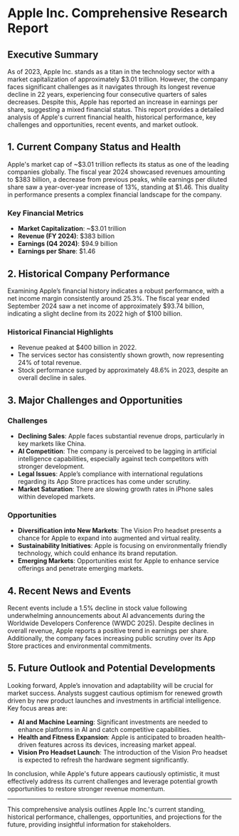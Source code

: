 # Apple Inc. Comprehensive Research Report

## Executive Summary
As of 2023, Apple Inc. stands as a titan in the technology sector with a market capitalization of approximately $3.01 trillion. However, the company faces significant challenges as it navigates through its longest revenue decline in 22 years, experiencing four consecutive quarters of sales decreases. Despite this, Apple has reported an increase in earnings per share, suggesting a mixed financial status. This report provides a detailed analysis of Apple's current financial health, historical performance, key challenges and opportunities, recent events, and market outlook.

## 1. Current Company Status and Health
Apple's market cap of ~$3.01 trillion reflects its status as one of the leading companies globally. The fiscal year 2024 showcased revenues amounting to $383 billion, a decrease from previous peaks, while earnings per diluted share saw a year-over-year increase of 13%, standing at $1.46. This duality in performance presents a complex financial landscape for the company.

### Key Financial Metrics
- **Market Capitalization**: ~$3.01 trillion
- **Revenue (FY 2024)**: $383 billion
- **Earnings (Q4 2024)**: $94.9 billion
- **Earnings per Share**: $1.46

## 2. Historical Company Performance
Examining Apple’s financial history indicates a robust performance, with a net income margin consistently around 25.3%. The fiscal year ended September 2024 saw a net income of approximately $93.74 billion, indicating a slight decline from its 2022 high of $100 billion.

### Historical Financial Highlights
- Revenue peaked at $400 billion in 2022.
- The services sector has consistently shown growth, now representing 24% of total revenue.
- Stock performance surged by approximately 48.6% in 2023, despite an overall decline in sales.

## 3. Major Challenges and Opportunities
### Challenges
- **Declining Sales**: Apple faces substantial revenue drops, particularly in key markets like China.
- **AI Competition**: The company is perceived to be lagging in artificial intelligence capabilities, especially against tech competitors with stronger development.
- **Legal Issues**: Apple’s compliance with international regulations regarding its App Store practices has come under scrutiny.
- **Market Saturation**: There are slowing growth rates in iPhone sales within developed markets.

### Opportunities
- **Diversification into New Markets**: The Vision Pro headset presents a chance for Apple to expand into augmented and virtual reality.
- **Sustainability Initiatives**: Apple is focusing on environmentally friendly technology, which could enhance its brand reputation.
- **Emerging Markets**: Opportunities exist for Apple to enhance service offerings and penetrate emerging markets.

## 4. Recent News and Events
Recent events include a 1.5% decline in stock value following underwhelming announcements about AI advancements during the Worldwide Developers Conference (WWDC 2025). Despite declines in overall revenue, Apple reports a positive trend in earnings per share. Additionally, the company faces increasing public scrutiny over its App Store practices and environmental commitments.

## 5. Future Outlook and Potential Developments
Looking forward, Apple’s innovation and adaptability will be crucial for market success. Analysts suggest cautious optimism for renewed growth driven by new product launches and investments in artificial intelligence. Key focus areas are:

- **AI and Machine Learning**: Significant investments are needed to enhance platforms in AI and catch competitive capabilities.
- **Health and Fitness Expansion**: Apple is anticipated to broaden health-driven features across its devices, increasing market appeal.
- **Vision Pro Headset Launch**: The introduction of the Vision Pro headset is expected to refresh the hardware segment significantly.

In conclusion, while Apple's future appears cautiously optimistic, it must effectively address its current challenges and leverage potential growth opportunities to restore stronger revenue momentum.

--- 

This comprehensive analysis outlines Apple Inc.'s current standing, historical performance, challenges, opportunities, and projections for the future, providing insightful information for stakeholders.
